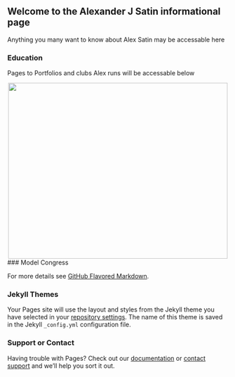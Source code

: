  ## Welcome to the Alexander J Satin informational page 

Anything you many want to know about Alex Satin may be accessable here


### Education 
 Pages to Portfolios and clubs Alex runs will be accessable below
<center> <img src="https://afsemodelcongresscom.files.wordpress.com/2017/04/the-final-afse-e1492479980121.jpg?w=512&h=512" style="width:500px;height:400px;"> </center>
 ### Model Congress

For more details see [GitHub Flavored Markdown](https://guides.github.com/features/mastering-markdown/).

### Jekyll Themes

Your Pages site will use the layout and styles from the Jekyll theme you have selected in your [repository settings](https://github.com/AlexSatin1/AlexSatin1.github.io/settings). The name of this theme is saved in the Jekyll `_config.yml` configuration file.

### Support or Contact

Having trouble with Pages? Check out our [documentation](https://help.github.com/categories/github-pages-basics/) or [contact support](https://github.com/contact) and we’ll help you sort it out.
